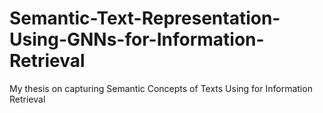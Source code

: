 # Semantic-Text-Representation-Using-GNNs-for-Information-Retrieval
My thesis on capturing Semantic Concepts of Texts Using  for Information Retrieval
